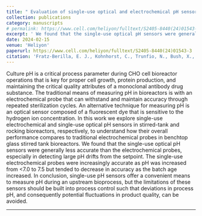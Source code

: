 ```yaml
---
title: " Evaluation of single-use optical and electrochemical pH sensors in upstream bioprocessing"
collection: publications
category: manuscripts
# permalink: https://www.cell.com/heliyon/fulltext/S2405-8440(24)01543-3
excerpt: ' We found that the single-use optical pH sensors were generally less accurate than the electrochemical probes, especially in detecting large pH drifts from the setpoint.'
date: 2024-02-15
venue: 'Heliyon'
paperurl: https://www.cell.com/heliyon/fulltext/S2405-8440(24)01543-3
citation: 'Fratz-Berilla, E. J., Kohnhorst, C., Trunfio, N., Bush, X., **Gyorgypal, A.,** & Agarabi, C. (2024). &quot; Evaluation of single-use optical and electrochemical pH sensors in upstream bioprocessing.&quot; <i> Heliyon</i>. 10(3).'
---
```


Culture pH is a critical process parameter during CHO cell bioreactor operations that is key for proper cell growth, protein production, and maintaining the critical quality attributes of a monoclonal antibody drug substance. The traditional means of measuring pH in bioreactors is with an electrochemical probe that can withstand and maintain accuracy through repeated sterilization cycles. An alternative technique for measuring pH is an optical sensor composed of a fluorescent dye that is sensitive to the hydrogen ion concentration. In this work we explore single-use electrochemical and single-use optical pH sensors in stirred-tank and rocking bioreactors, respectively, to understand how their overall performance compares to traditional electrochemical probes in benchtop glass stirred tank bioreactors. We found that the single-use optical pH sensors were generally less accurate than the electrochemical probes, especially in detecting large pH drifts from the setpoint. The single-use electrochemical probes were increasingly accurate as pH was increased from <7.0 to 7.5 but tended to decrease in accuracy as the batch age increased. In conclusion, single-use pH sensors offer a convenient means to measure pH during an upstream bioprocess, but the limitations of these sensors should be built into process control such that deviations in process pH, and consequently potential fluctuations in product quality, can be avoided.

---

